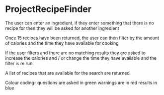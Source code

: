 # ProjectRecipeFinder
The user can enter an ingredient, if they enter something that there is no recipe for then they will be asked for another ingredient 

Once 15 recipes have been returned, the user can then filter by the amount of calories and the time they have available for cooking 

If the user filters and there are no matching results they are asked to increase the calories and / or change the time they have available and the filter is re run 

A list of recipes that are available for the search are returned

Colour coding- 
questions are asked in green 
warnings are in red 
results in blue 
